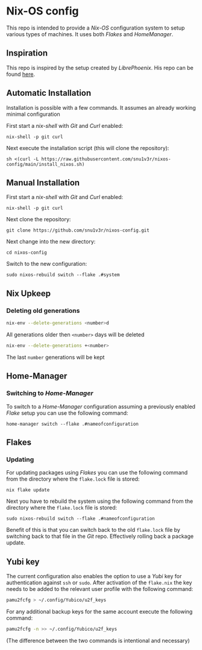 # Nix-OS config
This repo is intended to provide a *Nix-OS* configuration system to setup various types of machines. It uses both *Flakes* and *HomeManager*.

## Inspiration
This repo is inspired by the setup created by *LibrePhoenix*. His repo can be found [here](https://github.com/librephoenix/nixos-config).

## Automatic Installation
Installation is possible with a few commands. It assumes an already working minimal configuration

First start a *nix-shell* with *Git* and *Curl* enabled:

```
nix-shell -p git curl
```

Next execute the installation script (this will clone the repository):

```
sh <(curl -L https://raw.githubusercontent.com/snu1v3r/nixos-config/main/install_nixos.sh)
```

## Manual Installation
First start a *nix-shell* with *Git* and *Curl* enabled:

```
nix-shell -p git curl
```

Next clone the repository: 
```
git clone https://github.com/snu1v3r/nixos-config.git
```

Next change into the new directory:

```
cd nixos-config
```

Switch to the new configuration:

```
sudo nixos-rebuild switch --flake .#system
```


## Nix Upkeep
### Deleting old generations

```bash
nix-env --delete-generations <number>d
```
All generations older then `<number>` days will be deleted

```bash
nix-env --delete-generations +<number>
```

The last `number` generations will be kept


## Home-Manager
### Switching to *Home-Manager*
To switch to a *Home-Manager* configuration assuming a previously enabled *Flake* setup you can use the following command:

```
home-manager switch --flake .#nameofconfiguration
```



## Flakes
### Updating
For updating packages using *Flakes* you can use the following command from the directory where the `flake.lock` file is stored:

```
nix flake update
```

Next you have to rebuild the system using the following command from the directory where the `flake.lock` file is stored:

```
sudo nixos-rebuild switch --flake .#nameofconfiguration
```

Benefit of this is that you can switch back to the old `flake.lock` file by switching back to that file in the *Git* repo. Effectively rolling back a package update.

## Yubi key
The current configuration also enables the option to use a *Yubi* key for authentication against `ssh` or `sudo`. After activation of the `flake.nix` the key needs to be added to the relevant user profile with the following command:

```bash
pamu2fcfg > ~/.config/Yubico/u2f_keys
```

For any additional backup keys for the same account execute the following command:

```bash
pamu2fcfg -n >> ~/.config/Yubico/u2f_keys
```

(The difference between the two commands is intentional and necessary)
